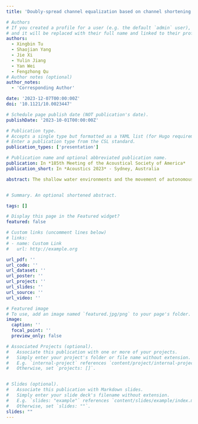```yaml
---
title: 'Doubly-spread channel equalization based on channel shortening in mobile underwater acoustic communications'

# Authors
# If you created a profile for a user (e.g. the default `admin` user), write the username (folder name) here
# and it will be replaced with their full name and linked to their profile.
authors:
  - Xingbin Tu
  - Shaojian Yang
  - Jie Xi
  - Yulin Jiang
  - Yan Wei
  - Fengzhong Qu
# Author notes (optional)
author_notes: 
  - 'Corresponding Author'

date: '2023-12-07T00:00:00Z'
doi: '10.1121/10.0023447'

# Schedule page publish date (NOT publication's date).
publishDate: '2023-10-01T00:00:00Z'

# Publication type.
# Accepts a single type but formatted as a YAML list (for Hugo requirements).
# Enter a publication type from the CSL standard.
publication_types: ['presentation']

# Publication name and optional abbreviated publication name.
publication: In *185th Meeting of the Acoustical Society of America*
publication_short: In *Acoustics 2023* - Sydney, Australia

abstract: The shallow water environments and the movement of autonomous underwater vehicles contribute to the distortion of acoustic signals in both the delay and Doppler domains. Numerous studies have focused on eliminating the distortion in underwater acoustic communications but have struggled to find an optimal trade-off between performance and computational complexity, rendering them impractical for marine engineering applications. In our research, we propose a channel-shortening equalization scheme based on frequency-domain decision feedback equalization (FD-DFE) to address this issue. This approach leverages FD-DFE to reduce the number of multipaths and decreases the Doppler spread of the channel. A time-domain decision feedback equalization based on recursive least squares (RLS-DFE) is then employed to eliminate residual delay and Doppler spreads. The mismatch between the block- and symbol-wise equalization is minimized by an overlapping subblock structure. Numerical simulations have demonstrated the effectiveness of this scheme. Error-free transmissions with a data rate of up to 6 kbps were achieved in a reservoir experiment between an autonomous underwater helicopter (AUH) and a shore-base receiving node.


# Summary. An optional shortened abstract.

tags: []

# Display this page in the Featured widget?
featured: false

# Custom links (uncomment lines below)
# links:
# - name: Custom Link
#   url: http://example.org

url_pdf: ''
url_code: ''
url_dataset: ''
url_poster: ''
url_project: ''
url_slides: ''
url_source: ''
url_video: ''

# Featured image
# To use, add an image named `featured.jpg/png` to your page's folder.
image:
  caption: ''
  focal_point: ''
  preview_only: false

# Associated Projects (optional).
#   Associate this publication with one or more of your projects.
#   Simply enter your project's folder or file name without extension.
#   E.g. `internal-project` references `content/project/internal-project/index.md`.
#   Otherwise, set `projects: []`.


# Slides (optional).
#   Associate this publication with Markdown slides.
#   Simply enter your slide deck's filename without extension.
#   E.g. `slides: "example"` references `content/slides/example/index.md`.
#   Otherwise, set `slides: ""`.
slides: ""
---
```

